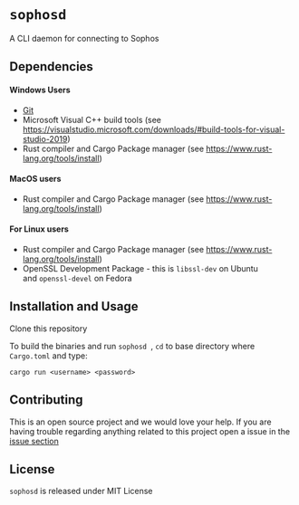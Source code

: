 # `sophosd`

A CLI daemon for connecting to Sophos

## Dependencies

#### Windows Users
* [Git](https://git-scm.com)
* Microsoft Visual C++ build tools (see https://visualstudio.microsoft.com/downloads/#build-tools-for-visual-studio-2019)
* Rust compiler and Cargo Package manager (see https://www.rust-lang.org/tools/install)

#### MacOS users
* Rust compiler and Cargo Package manager (see https://www.rust-lang.org/tools/install)

#### For Linux users
* Rust compiler and Cargo Package manager (see https://www.rust-lang.org/tools/install)
* OpenSSL Development Package - this is `libssl-dev` on Ubuntu and `openssl-devel` on Fedora

## Installation and Usage

Clone this repository

To build the binaries and run ```sophosd ```, `cd` to base directory where `Cargo.toml` and type:

``` cargo run <username> <password> ```

## Contributing

This is an open source project and we would love your help. If you are having trouble regarding anything related to this project open a issue in the [issue section](github.com/ryzokuken/sophosd/issues)

## License

```sophosd``` is released under MIT License
